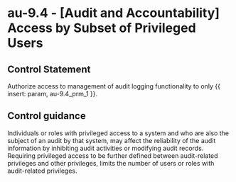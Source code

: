 # au-9.4 - \[Audit and Accountability\] Access by Subset of Privileged Users

## Control Statement

Authorize access to management of audit logging functionality to only {{ insert: param, au-9.4_prm_1 }}.

## Control guidance

Individuals or roles with privileged access to a system and who are also the subject of an audit by that system, may affect the reliability of the audit information by inhibiting audit activities or modifying audit records. Requiring privileged access to be further defined between audit-related privileges and other privileges, limits the number of users or roles with audit-related privileges.
